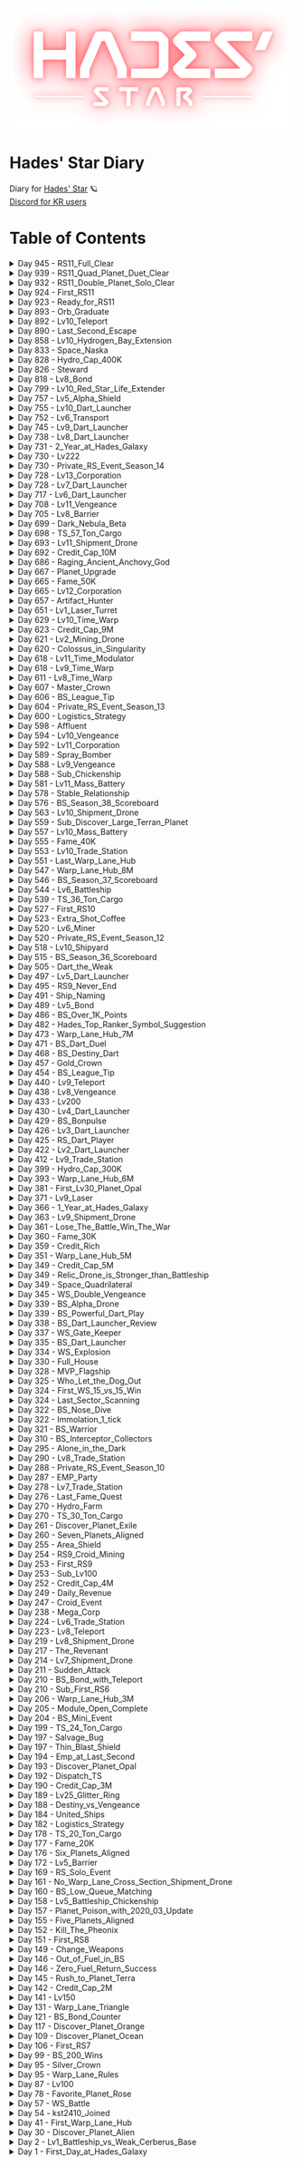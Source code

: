 <div align='center'>
  <img src='./assets/logo.png' alt='logo'>
</div>

# Hades' Star Diary
Diary for [Hades' Star](https://store.steampowered.com/app/755800) :ringed_planet:  
[Discord for KR users](http://discord.gg/TR5CJ2p)

# Table of Contents
  <details>
    <summary>Day 945 - RS11_Full_Clear</summary>
    <br/>첫 11적 풀클리어! 메가콥 The Collective 에서 4/4 진행 :muscle:  <br/>  <br/><img src="./assets/20230129_RS11_Full_Clear.png" align="center"><br/>
  </details>  <details>
    <summary>Day 939 - RS11_Quad_Planet_Duet_Clear</summary>
    <br/>아몰라님과 11적 2인 4행 완료...!  <br/>언젠가 풀행도 가능하겠지... :muscle:  <br/>  <br/><img src="./assets/20230123_RS11_Quad_Planet_Duet_Clear.png" align="center"><br/>
  </details>  <details>
    <summary>Day 932 - RS11_Double_Planet_Solo_Clear</summary>
    <br/>이제 제법 익숙해진 11적... 혼자 2행 가능 :muscle:  <br/>  <br/><img src="./assets/20230116_RS11_Double_Planet_Solo_Clear.png" align="center">      <br/>
  </details>  <details>
    <summary>Day 924 - First_RS11</summary>
    <br/><img src="./assets/20230108_First_RS11_01.png" align="center">  <br/><img src="./assets/20230108_First_RS11_02.png" align="center">  <br/><br/>플레이 924일만에 최종장에 다다랐다.  <br/>악명 높은 전함 히드라를 상대로 안식처 모듈 없이 플레이하므로 300만+ 크레딧을 쟁여뒀고  <br/>중간에 연료부족사태를 막기 위해 20만+ 수소 & 민폐 방지를 위한 솔로 플레이로 시작...    <br/><br/>다행히도 1행만 따로 떨어진 섹터가 있었고 (초심자의 행운?) 심지어 달달한 테트라 유물~! :heart_eyes:    <br/><br/><img src="./assets/20230108_First_RS11_03.png" align="center">    <br/><br/>터진 함선 없이 무사히 1행 성공!  <br/><br/><img src="./assets/20230108_First_RS11_04.png" align="center">    <br/><br/>[youtube video](https://youtu.be/Dw7HvsXfxcU)    <br/>  <br/>
  </details>  <details>
    <summary>Day 923 - Ready_for_RS11</summary>
    <br/>11적 진입 전 준비 중...  <br/>안식처를 빼고 무한 전함 투입으로 스타일이 변경되므로  <br/>청색성단스캐너를 전함 제작 템플릿으로 삼았다.  <br/>  <br/>왜 때문에 함선제작소에서 이런 템플릿 기능을 제공하지 않는건가 싶지만...  <br/>뭐 그런게 한두개여야지 원 :joy:  <br/>  <br/><img src="./assets/20230107_Ready_for_RS11.png" align="center">   <br/>
  </details>  <details>
    <summary>Day 893 - Orb_Graduate</summary>
    <br/>무기, 실드 졸업! <br/>이제 모든 구체는 갈갈행... <br/><br/><img src="./assets/20221208_Orb_Graduate.png" align="center">   <br/>
  </details>  <details>
    <summary>Day 892 - Lv10_Teleport</summary>
    <br/>텔레포트 10레벨!! 다른 우주도 갈 기세...   <br/><br/><img src="./assets/20221207_Lv10_Teleport.png" align="center">   <br/>
  </details>  <details>
    <summary>Day 890 - Last_Second_Escape</summary>
    <br/>1초 차이로 전부 생존... 이 무슨 타이밍 ㅋㅋㅋ  <br/><br/><img src="./assets/20221205_Last_Second_Escape.png" align="center">   <br/>
  </details>  <details>
    <summary>Day 858 - Lv10_Hydrogen_Bay_Extension</summary>
    <br/>채굴함 수소창고 만렙!  <br/><br/><img src="./assets/20221103_Lv10_Hydrogen_Bay_Extension.png" align="center">   <br/>
  </details>  <details>
    <summary>Day 833 - Space_Naska</summary>
    <br/>완성된 수소 아트 :six_pointed_star:  <br/><br/><img src="./assets/20221009_Space_Naska.png" align="center">   <br/>
  </details>  <details>
    <summary>Day 828 - Hydro_Cap_400K</summary>
    <br/>수소 캡 400K 돌파! :chart_with_upwards_trend:  <br/><br/><img src="./assets/20221004_Hydro_Cap_400K.png" align="center">   <br/>
  </details>  <details>
    <summary>Day 826 - Steward</summary>
    <br/>사무장 업적 완료! :moneybag: :gem:  <br/>백색성단 유물 셔틀 업적 완수... :sunglasses:    <br/><br/><img src="./assets/20221002_Steward.png" align="center">  <br/> <br/>
  </details>  <details>
    <summary>Day 818 - Lv8_Bond</summary>
    <br/>끈 8렙!  <br/>도대체 어디까지 길어지는 것인가... :hand_over_mouth:  <br/>  <br/><img src="./assets/20220924_Lv8_Bond.png" align="center"><br/>
  </details>  <details>
    <summary>Day 799 - Lv10_Red_Star_Life_Extender</summary>
    <br/>적성생명연장의 꿈... 드디어 만렙!<br/>  <br/><img src="./assets/20220905_Lv10_Red_Star_Life_Extender.png" align="center">  <br/>
  </details>  <details>
    <summary>Day 757 - Lv5_Alpha_Shield</summary>
    <br/>알실 만렙... :rofl:  <br/>  <br/><img src="./assets/20220725_Lv5_Alpha_Shield.png" align="center">  <br/>
  </details>  <details>
    <summary>Day 755 - Lv10_Dart_Launcher</summary>
    <br/>다트 10렙... 외톨이전함의 한계를 돌파하다 :sunglasses:  <br/>  <br/><img src="./assets/20220723_Lv10_Dart_Launcher.png" align="center">  <br/>
  </details>  <details>
    <summary>Day 752 - Lv6_Transport</summary>
    <br/>수송선 6렙 만렙!  <br/>이제 모든 함선이 최종 진화버전에 도달...  <br/>60톤이니 이제 15톤 짜리 9적을 4개씩 싣고 갈 수 있다  <br/>... 9적 많이 돌아야하나... :rofl:  <br/>  <br/><img src="./assets/20220720_Lv6_Transport.png" align="center"><br/>
  </details>  <details>
    <summary>Day 745 - Lv9_Dart_Launcher</summary>
    <br/>다트런처 9레벨 :sunglasses:  <br/>드디어 가장 강력한 휴먼- 인텔리전스 외톨이전함으로 거듭났다...  <br/>  <br/><img src="./assets/20220713_Lv9_Dart_Launcher.png" align="center"><br/>
  </details>  <details>
    <summary>Day 738 - Lv8_Dart_Launcher</summary>
    <br/>다트런처 8렙...  <br/>이제 참치초밥이든 갑오징어든 살살 녹는게 눈에 보인다 :muscle:  <br/>  <br/><img src="./assets/20220706_Lv8_Dart_Launcher.png" align="center"><br/>
  </details>  <details>
    <summary>Day 731 - 2_Year_at_Hades_Galaxy</summary>
    <br/>하데스 은하계 진입 2주년 :kissing_heart:  <br/>
  </details>  <details>
    <summary>Day 730 - Lv222</summary>
    <br/>레벨 222... 딱 좋은 콩 레벨!  <br/>레벨 222... 딱 좋은 콩 레벨!  <br/>  <br/><img src="./assets/20220628_Lv222.png" align="center"><br/>
  </details>  <details>
    <summary>Day 730 - Private_RS_Event_Season_14</summary>
    <br/>비공개 적색성단 이벤트 시즌 14  <br/>혁명군 코퍼레이션 37위!  <br/><br/>이번 시즌에는 종료 2시간 전에 이미 30위 초반대에 안착해서 버티는 느낌이었음 :thinking:  <br/>콥이 승급하는만큼 콥원분들도 고여서 :oil_drum:  <br/>  <br/><img src="./assets/20220628_Private_RS_Event_Season_14.png" align="center"><br/>
  </details>  <details>
    <summary>Day 728 - Lv13_Corporation</summary>
    <br/>이제 콥 유물 20% 보너스!!!  <br/>다... 이루었다... :heart_eyes:   <br/>  <br/><img src="./assets/20220626_Lv13_Corporation.png" align="center"><br/>
  </details>  <details>
    <summary>Day 728 - Lv7_Dart_Launcher</summary>
    <br/>다트런처 7렙 :sunglasses:  <br/>만렙 전함도 이젠 한방에 :wave:     <br/>  <br/><img src="./assets/20220626_Lv7_Dart_Launcher.png" align="center"><br/>
  </details>  <details>
    <summary>Day 717 - Lv6_Dart_Launcher</summary>
    <br/>다트런처 6렙!  <br/>이제 9,000 뎀으로 치킨함도 한방 :chicken:   <br/>  <br/><img src="./assets/20220615_Lv6_Dart_Launcher.png" align="center"><br/>
  </details>  <details>
    <summary>Day 708 - Lv11_Vengeance</summary>
    <br/>복수 11렙!  <br/>275AU에 뿌리는 22K의 광역데미지 :heart_eyes:  <br/>취한다... :beers:  <br/>  <br/><img src="./assets/20220606_Lv11_Vengeance.png" align="center"><br/>
  </details>  <details>
    <summary>Day 705 - Lv8_Barrier</summary>
    <br/>장벽 8레벨 업!  <br/>광활해진 건 좋은데... 복수랑 크기가 똑같아서 고민 :innocent:  <br/>일단 복수 11렙 연구 시작...  <br/>조금만 참자...  <br/>  <br/><img src="./assets/20220603_Lv8_Barrier.png" align="center"><br/>
  </details>  <details>
    <summary>Day 699 - Dark_Nebula_Beta</summary>
    <br/>Dark Nebula Beta  <br/>Steam으로 시작...!   <br/><br/>설정(톱니바퀴) > 속성 > 베타 > 코드입력  <br/>  <br/><img src="./assets/20220528_Dark_Nebula_Beta_01.png" align="center"><br/><br/>약간의 다운로드 후... 뙇하고 다크네뷸라 오픈!  <br/>  <br/><img src="./assets/20220528_Dark_Nebula_Beta_02.png" align="center"><br/><br/>함선... 들이 좀 맘에 안들게 변하고 구멍이(...) 나있고  <br/>일단 비쥬얼적으로는 매우 별로지만 =_=a... 해봅시다 한번...  <br/>  <br/><img src="./assets/20220528_Dark_Nebula_Beta_03.png" align="center">  <br/>
  </details>  <details>
    <summary>Day 698 - TS_57_Ton_Cargo</summary>
    <br/>와! 화물칸 만렙! 10적 3개! :muscle:  <br/><br/><img src="./assets/20220527_TS_57_Ton_Cargo.png" align="center">  <br/>
  </details>  <details>
    <summary>Day 693 - Lv11_Shipment_Drone</summary>
    <br/>수송품드론 11렙! :moneybag:  <br/>... 근데 만렙 업글은 자그마치 1,200만 클딧???  <br/>11적 가능한 클캡인데... 11적 가고나면 클딧 딱히 필요한가... :thinking:  <br/><br/><img src="./assets/20220522_Lv11_Shipment_Drone.png" align="center">  <br/>
  </details>  <details>
    <summary>Day 692 - Credit_Cap_10M</summary>
    <br/>클캡 천만 달성!  <br/>드디어 기다리고 기다리던 수송드론 업글, 화물칸확장 만렙 등이 가능해졌다 :star_struck:  <br/><br/><img src="./assets/20220521_Credit_Cap_10M.png" align="center">  <br/>
  </details>  <details>
    <summary>Day 686 - Raging_Ancient_Anchovy_God</summary>
    <br/>흔한 10적 금광 풍경 :  <br/>분노한 고대 멸치 신들의 습격 :rage:  <br/><br/><img src="./assets/20220515_Raging_Ancient_Anchovy_God.png" align="center">  <br/>
  </details>  <details>
    <summary>Day 667 - Planet_Upgrade</summary>
    <br/>첫 40렙 행성업 완료! :ringed_planet:   <br/><br/><img src="./assets/20220426_Planet_Upgrade.png" align="center">  <br/>
  </details>  <details>
    <summary>Day 665 - Fame_50K</summary>
    <br/>명성 5만 달성! :medal_military:     <br/><br/><img src="./assets/20220424_Fame_50K.png" align="center">  <br/>
  </details>  <details>
    <summary>Day 665 - Lv12_Corporation</summary>
    <br/>유물 18% 콥으로 진화 :triumph:  <br/><br/><img src="./assets/20220424_Lv12_Corporation.png" align="center">  <br/> <br/>
  </details>  <details>
    <summary>Day 657 - Artifact_Hunter</summary>
    <br/>유물사냥꾼 업적 달성! :gem:  <br/><br/><img src="./assets/20220416_Artifact_Hunter.png" align="center">  <br/>
  </details>  <details>
    <summary>Day 651 - Lv1_Laser_Turret</summary>
    <br/>열어버린 판도라의 상자... 금단의 문...  <br/><br/><img src="./assets/20220410_Lv1_Laser_Turret.png" align="center">  <br/>
  </details>  <details>
    <summary>Day 629 - Lv10_Time_Warp</summary>
    <br/>타임워프 드디어 10레벨!<br/>이제야 10적 돌 때 사람다운(?) 타임워프 속도가 나온다 :joy:  <br/>문제는... 수소소비량 1,000 :sob: 실화냐...  <br/><br/><img src="./assets/20220319_Lv10_Time_Warp.png" align="center">  <br/>
  </details>  <details>
    <summary>Day 623 - Credit_Cap_9M</summary>
    <br/>9백만 클캡 달성! <br/>하지만 쓸모있는 클캡은 1천만 클캡부터임... :roll_eyes:      <br/>언제 올리냐... 크흑... :expressionless:  <br/><br/><img src="./assets/20220313_Credit_Cap_9M.png" align="center">   <br/>
  </details>  <details>
    <summary>Day 621 - Lv2_Mining_Drone</summary>
    <br/>수소드론 2렙!  <br/>좀 더 듬직한 ㄷ으로 진화...!!  <br/>이젠 4,000 뎀 폭격기 미사일 두방 컷 맷집을 갖췄다 :joy:  <br/><br/><img src="./assets/20220311_Lv2_Mining_Drone.png" align="center">  <br/>
  </details>  <details>
    <summary>Day 620 - Colossus_in_Singularity</summary>
    <br/>Interstellar in Hades' star :star2:  <br/><br/><img src="./assets/20220310_Colossus_in_Singularity.png" align="center">  <br/>
  </details>  <details>
    <summary>Day 618 - Lv11_Time_Modulator</summary>
    <br/>타임모듈레이터 11렙 달성!  <br/>고향 항성계 전체 4배속! :zany_face:  <br/><br/><img src="./assets/20220308_Lv11_Time_Modulator.png" align="center">  <br/>
  </details>  <details>
    <summary>Day 618 - Lv9_Time_Warp</summary>
    <br/>타임워프 9렙 달성!  <br/>이제 2배속...!  <br/><br/><img src="./assets/20220308_Lv9_Time_Warp.png" align="center">  <br/>
  </details>  <details>
    <summary>Day 611 - Lv8_Time_Warp</summary>
    <br/>타임워프 8렙 달성!  <br/>이제야 좀 타임워프의 시계모양이 멋지구리하게 나온다 ㅋㅋㅋ :blush:    <br/>그동안 너무 없어 보였음 ㅋㅋㅋ :joy:    <br/><br/><img src="./assets/20220301_Lv8_Time_Warp.png" align="center">  <br/>
  </details>  <details>
    <summary>Day 607 - Master_Crown</summary>
    <br/><img src="./assets/20220225_Master_Crown_01.png" align="center"> <br/><br/>자그마치 청성 6개 시즌만에 마스터 왕관 획득 :sob: :crown:  <br/>1,021점으로 마무리했고 내가 알기론 역대 청성 최대 점수다... 감동...  <br/><br/><img src="./assets/20220225_Master_Crown_02.png" align="center"> <br/><br/>시즌 38 ~ 39 에서 청성 매칭점수는 4,450점 이었고 시즌 36 ~ 37 때 셋팅보다 좀 더 방어에 신경 썼더니 결과가 훨씬 좋았다  <br/>오메가로켓이 시원시원한 맛은 있는데 상대 끈텔 대응을 고려해보면 아무래도 운명이 훨 낫고,  <br/> <br/>무엇보다 마지막 중앙셀에서 전함들 내쪽으로 동시에 몰려와서 샌드위치될 때에 스텔스로 타겟팅 피한 뒤 한놈씩 조지는게(?) 탁월했다..  <br/>그리고 다트들면 피할 수 없는 인셉 대응도 스텔스가 매우매우 유용해서 한 5 ~ 6판 정도는 이놈 덕에 망할 판 1등한듯..  <br/><br/>시즌 34 ~ 35 때는... 매칭점수 3,650점으로 준수한 편이었는데,   <br/>아무래도 탈출기가 없고 끈이 2레벨이다 보니 5렙 끈에 너무 무력했다는 점이 아쉬운 셋팅으로 기억이 남는다  <br/>하지만 손맛은 끈펄스를 따라올 콤보가 과연 있을까...? :star_struck:   <br/><br/><img src="./assets/20220225_Master_Crown_03.png" align="center">  <br/>
  </details>  <details>
    <summary>Day 606 - BS_League_Tip</summary>
    <br/>청색성단 리그 팁  <br/>  <br/>---<br/>  <br/>목표는 생존!  <br/>  - 보통 나대면 가장 먼저 죽는다  <br/><br/>1. 최대한 피해 안 입고 마지막까지 체력을 아끼기  <br/><br/>  ㄱ. 상대 플레이어들이 가까이 다가가고 싶지 않게끔 위협 or 짜증나는 모듈로 구성  <br/>    a. 무기 모듈 : 매칭구간(보통 함선 청성점수 -1,000 ~ 1,000 정도로 매칭) 내에서 무기 데미지가 따갑긴 할 정도로 구성 (= 동네북 방지)      <br/>    b. 타임워프+실드 : 타임워프 5레벨부터는 실드 2회 사용가능, 11레벨부터는 실드 3회 사용가능  <br/>    c. 운명 : 어차피 좀 맞으면 운명튀할게 뻔해서 굳이 먼저 때리러 오지 않는다  <br/>    d. 오메가로켓 : 1렙에도 9,000 데미지라는 미친 딜량으로 인해 되도록 가까이 가고싶어하지 않는다  <br/>    e. !복수 : 이건 역효과... 마지막 셀까지 남아있으면 위험하기에 되도록 먼저 제거하러 온다  <br/><br/>ㄴ. 중앙셀 가까운 소행성 미리 안전하게 확보 (청성 빔 안 맞으면서 최대한 오래버틸 수 있는 자리)<br/>  a. 경계 축소에 쫓겨서 급하게 위치선정하려면 꼭 실수가 나옴<br/>    - 중앙셀로 먼저가서 맞고 있거나.. <br/>    - 인터셉터 몰려있는 곳으로 가야하거나.. <br/>    - 딜량 미친 혹은 이엠피 벽치기 대기 중인 상대 함선 자리에 가야하거나..  <br/>    - 외톨이 함선이랑 일기토해야하거나..<br/>  b. 무기, 실드 스펙이 상대적으로 좋으면 상대 플레이어를 위협해서 좋은 자리를 뺏거나 켈베 몰린 섹터로 쫓아내서 좋은 자리를 만들게(?) 하는 것도 가능  <br/>    - 이래저래 매칭구간에서 무기 스펙은 좋고 볼 일  <br/><br/>ㄷ. 켈베, 외톨이 포함 적 함선들끼리 먼저 싸우게하기 (텔레포트, 알파드론, 스텔스)  <br/>  a. 텔레포트, 알파드론: 속칭 인셉날리기 가능  <br/>  b. 텔레포트, 스텔스 : 난전 상황에서 타겟에서 벗어난 뒤 안 맞으면서 때리기(!) 가능     <br/>  c. 마지막 셀에서는 켈베 및 외톨이 모두 Fake 이동 (실제 이동하기 전 이동 준비동작) 만으로 조종하는 것이 가능  <br/>    - 예를 들어 운이 없어 콜로서스랑 같은 소행성에 정박하게 되는 경우.. 콜로서스를 상대쪽으로 먼저 보내고 상대가 내쪽으로 온다면 상대는 콜로서스를 때려서 나를 못때리고 나는 콜로서스와 함께 적을 협공(!)하게 된다  <br/><br/>2. 즉사, 혹은 즉사급 스킬 (끈, 복수, 로켓류 등) 보유 적 함선 대응하기  <br/><br/>  a. 끈 : 텔레포트, 끈, 운명 등으로 대응  <br/>  b. 복수 : 다트런처, 운명, 텔레포트, 블라스터실드 등으로 대응    <br/>  c. 로켓류 : 듀얼레이저, 대형화포, 운명, 블라스터실드 등으로 대응   <br/>  d. 이엠피 : 고레벨 타임워프 혹은 상대 함선보다 한발 빠르게 움직여서 장외패 대응  <br/><br/>3. 즉사, 혹은 즉사급 스킬 & 콤보 보유하기  <br/><br/>상대를 단번에 주님 곁으로 보낼 수 있는 한방은 언제나 소중하다..   <br/>  a. 끈텔 (텔레포트+끈)  <br/>  b. 끈펄스 (임펄스+끈)     <br/>  c. 복수  <br/>  d. 오메가로켓  <br/>  e. 이엠피 (장외패 시키기)  <br/>  <br/>---  <br/>   <br/>청성 매칭 클래스?<br/>    <br/>  청성 매칭점수(HS Compendium App에서 확인가능) 구간에 따라 등장하는 켈베 구성이 달라진다  <br/>  <br/>  인터셉터 1 클래스  <br/>  - 매칭점수 : 대략 -Inf ~ 2,800  <br/>  - 센티넬+가디언+인터셉터 : 섹터에 인터셉터가 최대 2기 존재    <br/>  <br/>  인터셉터 2 클래스  <br/>  - 매칭점수 : 대략 2,800 ~ 3,500    <br/>  - 센티넬+가디언+인터셉터+콜로서스  <br/>  - 섹터에 인터셉터가 최대 3기 존재  <br/>  - 중앙셀 인터셉터 출현  <br/>  <br/>  인터셉터 3 클래스  <br/>  - 매칭점수 : 대략 3,500 ~ 4,500   <br/>  - 센티넬+가디언+인터셉터+콜로서스  <br/>  - 섹터에 인터셉터가 최대 3기 존재  <br/>  - 중앙셀 콜로서스 출현  <br/>  <br/>  폭격기 & 피닉스 클래스  <br/>  - 매칭점수 : 대략 4,500 ~ 6,000   <br/>  - 가디언+인터셉터+콜로서스+폭격기(가끔 없음)  <br/>  - 중앙셀 폭격기 혹은 피닉스 출현  <br/>  - 폭격기 미사일 폭발뎀이 생겨 블실을 기용하는 등 운용에 큰 변화 생김             <br/>  <br/>  스톰 클래스 <br/>  - 대략 6,000 ~ Inf<br/>  - 가디언+인터셉터+콜로서스+폭격기  <br/>  - 중앙셀 스톰 출현    <br/>  <br/>중요한 점은 각 클래스에서 최강의 모듈 스펙을 구성하는 것이다.  <br/>물론 청성 매칭은 -1,000 ~ 1,000 점 가량 넘나들며 매칭을 시키버리기에, <br/>언제나 최강 스펙이 되려면 모든 모듈을 12렙 만렙으로 구성하는 수 밖에는 없다 ㅎㅎ  <br/>  <br/>확실히 말할 수 있는 건..  <br/>각 클래스에서 무기, 실드 등의 모듈이 많이 밀리면 1순위 타겟으로 전락한다는 점이다 (= 동네북)    <br/>
  </details>  <details>
    <summary>Day 604 - Private_RS_Event_Season_13</summary>
    <br/>비공개 적색성단 이벤트 시즌 13  <br/>혁명군 코퍼레이션 24위...!  <br/>  <br/>수소 100만 넘게 쓰고 부계 포도밭도 몇 마지기 갈아엎고... 하지만 보람찬 성과!  <br/>41등으로 전원 야외취침 위기에서 24등으로 대대장 포상으로 변경!!!  <br/>  <br/>마지막 1시간 남았을 때 위기감 느낀 콥원 분들이 모두 달려들어서  <br/>유물도 버리고 뚠뚠이만 잡는 극약처방을하니 한번에 41등 -> 30등 으로 뛰는 쾌거 ㅋㅋㅋㅋㅋ  <br/>  <br/><img src="./assets/20220222_Private_RS_Event_Season_13.png" align="center">  <br/>
  </details>  <details>
    <summary>Day 600 - Logistics_Strategy</summary>
    <br/># 수송품 드론 이용한 수송 요약  <br/><br/>1. 수송품 목적지는 각 행성 & 위성 & 교역정거장 1/N 확률인듯 (체감)  <br/>- 그렇다면 15렙 사막행성 (위성 2개) > 15렙 불행성 (위성 1개) = 15렙 바다행성 (위성 1개) > 나머지 행성 순으로 수송품 목적지가 많다  <br/>- 수송품 목적지가 많을수록 워프레인 연결 우선순위가 높다  <br/>  <br/>2. 수송품 드론 보너스 %를 늘리려면 같은 목적지 수송품을 한 곳에 모아두는 것이 좋다  <br/>- 50렙 행성들은 저장용량이 큰 편이라 수송품을 모아두는 역할에 딱이다  <br/>- 50렙 행성들에 워프레인허브 연결된 목적지들을 분배한다  <br/>- 참고로 행성의 수송품 최대 저장량은 수송품이 생산되는 최대량의 2배다 (50렙 가스행성은 40개 생산되므로 80개 저장가능)  <br/>  <br/>3. 워프레인허브 연결된 섹터가 아닌 곳으로 가는 수송품들은 몰아놓고 릴레이 혹은 직접 배달로 처리  <br/>  <br/>4. 교역정거장들은 행성에 최대한 가까이 붙여 수소를 절약할 것...!  <br/>- 안타깝게도 행성 있는 섹터 안쪽에는 들어갈 수 없어 섹터 끝에 최대한 붙여놓는 게 한계다  <br/>  <br/>5. 주황색 : 목적지 ID, 노란색 : 모아놓는 장소  <br/>  <br/><img src="./assets/20220218_Logistics_Strategy.png" align="center">  <br/> <br/>
  </details>  <details>
    <summary>Day 598 - Affluent</summary>
    <br/>자산가 업적 완료! :moneybag: :gem:  <br/>이렇게보니 백색성단 참여가 돈이 꽤 된다...  <br/><br/><img src="./assets/20220216_Affluent.png" align="center">  <br/> <br/>
  </details>  <details>
    <summary>Day 594 - Lv10_Vengeance</summary>
    <br/>복수 10렙...!  <br/>250AU 광역에 20K 데미지 :star_struck:  <br/><br/><img src="./assets/20220212_Lv10_Vengeance.png" align="center">  <br/> <br/>
  </details>  <details>
    <summary>Day 592 - Lv11_Corporation</summary>
    <br/>코퍼레이션 레벨 11 :laughing:  <br/>이제 유물 보너스 16%.. 매우 훌륭  <br/><br/><img src="./assets/20220210_Lv11_Corporation.png" align="center">  <br/> <br/>
  </details>  <details>
    <summary>Day 589 - Spray_Bomber</summary>
    <br/>작품명 : 융단폭격기  <br/><br/>백색성단 폭격기 펫의 위엄... :vomiting_face:  <br/><br/><img src="./assets/20220207_Spray_Bomber.png" align="center">  <br/> <br/>
  </details>  <details>
    <summary>Day 588 - Lv9_Vengeance</summary>
    <br/>복수 9렙 완성 이제 7장벽보다 긴 범위...! :laughing:  <br/>연이어 복수 10렙 연구 ㄱㄱ  <br/><br/><img src="./assets/20220206_Lv9_Vengeance.png" align="center">  <br/> <br/>
  </details>  <details>
    <summary>Day 588 - Sub_Chickenship</summary>
    <br/>부계 치킨함으로 진화! :poultry_leg:     <br/><br/><img src="./assets/20220206_Sub_Chickenship.png" align="center">  <br/> <br/>
  </details>  <details>
    <summary>Day 581 - Lv11_Mass_Battery</summary>
    <br/>대형화포 11렙!!!  <br/>이제 스톰은 면역이다 :zany_face:  <br/><br/><img src="./assets/20220130_Lv11_Mass_Battery.png" align="center">  <br/> <br/>
  </details>  <details>
    <summary>Day 578 - Stable_Relationship</summary>
    <br/>365일을 존버한 끝에 얻어낸 성과... :innocent:  <br/><br/><img src="./assets/20220127_Stable_Relationship.png" align="center">  <br/> <br/>
  </details>  <details>
    <summary>Day 576 - BS_Season_38_Scoreboard</summary>
    <br/>청성 시즌 38 성과표 :smirk:  <br/>952점으로 3등 :triumph:  <br/>3판이 남아있어 +0~36점이 가능하지만 어차피 1등은 불가능하므로 패스<br/>졌지만... 잘 싸웠다... 흑흑...  <br/><br/>그나저나 청성 지박령 맵핵키드가 1,010점으로 드디어 졸업... <br/>나도 졸업 좀...  <br/><br/><img src="./assets/20220125_BS_Season_38_Scoreboard.png" align="center">  <br/>
  </details>  <details>
    <summary>Day 563 - Lv10_Shipment_Drone</summary>
    <br/>수송품드론 10레벨 달성!!! :moneybag:  <br/><br/>수소소비량 10,000 -> 12,500 으로 증가  <br/><br/><img src="./assets/20220112_Lv10_Shipment_Drone.png" align="center">  <br/> <br/>
  </details>  <details>
    <summary>Day 559 - Sub_Discover_Large_Terran_Planet</summary>
    <br/>거대 육지행성까지 찾아버린 부계...  <br/>대충 7적 정도 찍고말줄 알았는데 어느새 8적도 넘어버륌...  <br/>귀찮아서 요즘 거의 안해주는데도 시간 누적이란 역시 무섭... :alarm_clock:  <br/><br/><img src="./assets/20220108_Sub_Discover_Large_Terran_Planet.png" align="center">  <br/>
  </details>  <details>
    <summary>Day 557 - Lv10_Mass_Battery</summary>
    <br/>대형화포 10렙 달성!  <br/><br/><img src="./assets/20220106_Lv10_Mass_Battery.png" align="center">  <br/> <br/>
  </details>  <details>
    <summary>Day 555 - Fame_40K</summary>
    <br/>명성 40K 달성!  <br/><br/><img src="./assets/20220104_Fame_40K.png" align="center">  <br/>
  </details>  <details>
    <summary>Day 553 - Lv10_Trade_Station</summary>
    <br/>교역정거장 만렙 달성!!! :moneybag:  <br/><br/><img src="./assets/20220102_Lv10_Trade_Station.png" align="center">  <br/>
  </details>  <details>
    <summary>Day 551 - Last_Warp_Lane_Hub</summary>
    <br/>2021년의 마지막 날 모든 워프레인허브 건설 완료   <br/><br/><img src="./assets/20211231_Last_Warp_Lane_Hub.png" align="center">  <br/>
  </details>  <details>
    <summary>Day 547 - Warp_Lane_Hub_8M</summary>
    <br/>8M 워프레인허브 완공!   <br/><br/><img src="./assets/20211227_Warp_Lane_Hub_8M.png" align="center">  <br/>
  </details>  <details>
    <summary>Day 546 - BS_Season_37_Scoreboard</summary>
    <br/>2021년 마무리인 청성 시즌 37 성과표  <br/>말아먹은 판도 말아먹은 판이고... 연말 긴급업무가 쏟아진 덕분에 아예 빼먹고 못한 판들이 많이 보임  <br/>... 살려... 줘... :innocent:  <br/><br/><img src="./assets/20211226_BS_Season_37_Scoreboard.png" align="center">  <br/>
  </details>  <details>
    <summary>Day 544 - Lv6_Battleship</summary>
    <br/>Goodbye Chicken,  <br/>Welcome Lamborghini.  <br/><br/><img src="./assets/20211224_Lv6_Battleship.png" align="center">  <br/>
  </details>  <details>
    <summary>Day 539 - TS_36_Ton_Cargo</summary>
    <br/>36톤 완성...!  <br/>이제 10적 2개씩 수송!  <br/><br/><img src="./assets/20211219_TS_36_Ton_Cargo.png" align="center">  <br/>
  </details>  <details>
    <summary>Day 527 - First_RS10</summary>
    <br/>10적 첫 진입!!!  <br/><br/>1트엔 폭망했고 2트째엔 게이트 옆에 10행이 있어서 1행하는 데에 성공! :smiling_face_with_three_hearts:   <br/>내가... 직접 캔 10적 유물 4개 넘나 소듕... :heart_eyes:  <br/><br/><img src="./assets/20211207_First_RS10.png" align="center">  <br/>
  </details>  <details>
    <summary>Day 523 - Extra_Shot_Coffee</summary>
    <br/>Ristretto, Espresso, Cold Brew  <br/><br/>(수소로켓) 샷 추가한 (적색성단연장) 찐한 각성 커피 3대장 완성...! :coffee:  <br/><br/><img src="./assets/20211203_Extra_Shot_Coffee.png" align="center">  <br/>
  </details>  <details>
    <summary>Day 520 - Lv6_Miner</summary>
    <br/>나도 드디어 6레벨 채굴이...!  <br/>동시에 수소로켓 연구 시작 :laughing:  <br/>전투형 커세어의 활약을 기대하고 있음 :boom:  <br/><br/><img src="./assets/20211130_Lv6_Miner.png" align="center">  <br/>
  </details>  <details>
    <summary>Day 520 - Private_RS_Event_Season_12</summary>
    <br/>비공개 적색성단 이벤트 시즌 12  <br/>혁명군 코퍼레이션 33위...!  <br/><br/>정말 순간적으로 메가콥이 된 느낌을 받을 수 있었다 :laughing:  <br/>무슨 9적 큐가 풀팟으로 계속 돌아가는지 ㅋㅋㅋㅋ  <br/><br/><img src="./assets/20211130_Private_RS_Event_Season_12.png" align="center">  <br/>
  </details>  <details>
    <summary>Day 518 - Lv10_Shipyard</summary>
    <br/>함선제작소 10렙 달성...!  <br/>수송선 8대가 아주 뿌- 듯 :smile:    <br/><br/><img src="./assets/20211128_Lv10_Shipyard.png" align="center">  <br/>
  </details>  <details>
    <summary>Day 515 - BS_Season_36_Scoreboard</summary>
    <br/>청색성단 시즌 36 성과표  <br/>내일은 안하고 시즌 37로 넘길거니까... 이게 최종 점수!  <br/>아주 골고루 엉망진창이었음 =_=ㅋ  <br/><br/>다음 시즌엔 본 게임이라 잘해야할텐데...  <br/><br/><img src="./assets/20211125_BS_Season_36_Scoreboard.png" align="center">  <br/>
  </details>  <details>
    <summary>Day 505 - Dart_the_Weak</summary>
    <br/>다트 야캐욧!!!  <br/>:plate_with_cutlery: :deer:  <br/><br/><img src="./assets/20211115_Dart_the_Weak.png" align="center">  <br/>
  </details>  <details>
    <summary>Day 497 - Lv5_Dart_Launcher</summary>
    <br/>다트 런처 5렙... 이제 인셉도 한방 :innocent:  <br/>치킨함 한방까지는 앞으로 1렙... :coffin:  <br/>청성 다음 시즌을 위한 모든 준비가 끝났다 :smirk:  <br/><br/><img src="./assets/20211107_Lv5_Dart_Launcher.png" align="center">  <br/>
  </details>  <details>
    <summary>Day 495 - RS9_Never_End</summary>
    <br/>대충 9적 길다는 짤  <br/><br/><img src="./assets/20211105_RS9_Never_End.png" align="center">  <br/>
  </details>  <details>
    <summary>Day 491 - Ship_Naming</summary>
    <br/>함선들 이름으로 제법 마음에 드는 컨셉을 잡았다...  <br/><br/>백성은 성과에 따라 크레딧이 달라지니 스톡옵션  <br/>청성은 성과내면 크레딧이 들어오니 인센티브  <br/>수송이는 꾸준히 수입을 내니 샐러리  <br/>채굴이는 연료니까 커피 :coffee:  <br/><br/>적성 대포 & 복수는 덩어리만 남기고 싹 걸러주니까 필터  <br/>적성 다트 & 블실 & 장벽은 핵심이니까 코어  <br/>적성 다트 & 타임워프는 있으면 편리하니 포매터 :laughing:  <br/><br/><img src="./assets/20211101_Ship_Naming.png" align="center">  <br/>
  </details>  <details>
    <summary>Day 489 - Lv5_Bond</summary>
    <br/>끈 5렙 달성 :smirk:  <br/><br/>청성에서 받은 3,000 크리스탈 좀 써서 2 -> 5 로 한번에 쩜~프  <br/>사정거리 좀 길어지고 시간 좀 길어졌을 뿐인데  <br/>사용감각은 거의 다른 모듈을 쓰는 수준...  <br/><br/>그럼 끈 12렙은 대체 어떤 세상인 겁니까 선생님?! :monocle_face:  <br/><br/><img src="./assets/20211030_Lv5_Bond.png" align="center">  <br/>
  </details>  <details>
    <summary>Day 486 - BS_Over_1K_Points</summary>
    <br/>시즌 35 청성 마스터에 도전하였으나...  <br/>목표하였던 1,000점을 넘기고도 샤킬님에게 패배 :rofl:  <br/>뭐... 일단 목표치는 달성했으니... :smirk:  <br/><br/>다음 시즌을 쉬고 다다음 시즌에 도전할지 그냥 다음 시즌도 연습 + 크리스탈 벌이 겸 해볼지 고민되는 중 :thinking:  <br/><br/><img src="./assets/20211027_BS_Over_1K_Points.png" align="center">  <br/>
  </details>  <details>
    <summary>Day 482 - Hades_Top_Ranker_Symbol_Suggestion</summary>
    <br/>각 성단별 랭커 심볼에 대한 단상...  <br/>헤드기어보다는 후광같은 걸로 표현했으면 훨씬 더 좋았을것 같다  <br/>현재 심볼 그대로라면 백성 랭커는 영 되고싶지않다 :smirk:    <br/><br/><img src="./assets/20211023_Hades_Top_Ranker_Symbol_Suggestion.png" align="center">  <br/>
  </details>  <details>
    <summary>Day 473 - Warp_Lane_Hub_7M</summary>
    <br/>7백만 워프레인허브 완공! :yum:    <br/><br/><img src="./assets/20211014_Warp_Lane_Hub_7M.png" align="center">  <br/>
  </details>  <details>
    <summary>Day 471 - BS_Dart_Duel</summary>
    <br/>청성 다트 랭커 간의 막고라....  <br/>패자는 즉시 5등 :weary:   <br/><br/>상대가 10오실에 6다트라 무기 실드 모두 열세였는데...  <br/>다행히 상대가 다트 무빙샷 매커니즘에 익숙치 않아 다트 미사일 6대 중 1대만 맞고 승리 :laughing:  <br/>원래는 2대 맞을 건데 임펄스로 긴급탈출해서 생존! 2대 맞았으면 죽었을듯...  <br/><br/>그나저나... 4렙 다트 4대나 꽂아야 간신히 죽다니... 역시 10오실 미친 실드량 :confused:  <br/><br/>[youtube video](https://youtu.be/QV3F4djVQD0)    <br/><br/><img src="./assets/20211012_BS_Dart_Duel.png" align="center">    <br/>
  </details>  <details>
    <summary>Day 468 - BS_Destiny_Dart</summary>
    <br/>운명의 다트... :dart::star2:    <br/><br/>[youtube video](https://youtu.be/GkIXZApo_Xg)  <br/><br/><img src="./assets/20211009_BS_Destiny_Dart.png" align="center">  <br/>
  </details>  <details>
    <summary>Day 457 - Gold_Crown</summary>
    <br/>청성 금왕관으로 업그레이드! :crown:  <br/>다음 시즌엔 꼭 청성 마스터... :sob:  <br/><br/><img src="./assets/20210928_Gold_Crown.png" align="center">  <br/>
  </details>  <details>
    <summary>Day 454 - BS_League_Tip</summary>
    <br/>청색성단 리그 1일차에 청성 랭킹 6판 (all 1등 시 총 72점) 확보 방법  <br/><br/>---<br/><br/>문제 상황 :  <br/><br/>리그 시작 전에 청성을 안하고 쌓아두면 청성 보상이 2일치 쌓이듯 랭킹 6판 (하루에 랭킹 3판씩 생성) 이 쌓여있을거라고 생각하지만 실은 랭킹 3판 + 1판 = 4판 밖에 쌓이지 않는다. 청성 랭커를 노린다면 몇점 차이로 승부가 갈리는 경우도 있으므로, 이는 매우 크리티컬한 문제다.  <br/><br/>---<br/><br/>해결 방법 :  <br/><br/>청성 리그는 한국 시간으로 대략 새벽 2시 20분에 시작하고 끝난다. 이 점을 이용하여 다음과 같은 플레이가 가능하다.  <br/><br/>1. 리그 종료 시각 전으로 청성 재충전 시간을 맞춰 놓는다 (예시 : 1d 5h = 한국 시간 저녁 9시)  <br/>(개발자 발언 링크 : https://discordapp.com/channels/255083954036670464/255083954036670464/522124798323720194)  <br/><br/>2. 리그 종료 0d 5h 에는 청성을 하지 않는다 (랭킹 3판 생성)  <br/><br/>3. 리그 종료 후 새로운 리그에서 청성을 한다  <br/><br/>4. 이후 새로운 리그 29d 5h 에 랭킹 3판이 다시 생기면 청성을 한다 (이로서 청성 1일차에 랭킹 6판 완료)  <br/><br/>5. 새로운 리그가 종료되기 전에 3판 + (30일 * 3판) = 총 93판을 플레이  <br/><br/>리그 기간 내내 all 1등 시 93판 * 12점 = 1,116점으로 이론 상 최대점수 획득이 가능하다.  <br/><br/>참고로 역대 청성 1등은 940 ~ 1,000 점 수준에 형성되어 있으며 이는 1등/1등/2등 = 32점으로 하루 평균 4점 감점 당한 수준이다.  <br/>
  </details>  <details>
    <summary>Day 440 - Lv9_Teleport</summary>
    <br/>9텔의 위엄... 어마무시한 범위보소 :100:  <br/>근데 수소 소비량 800... :pensive:  <br/><br/><img src="./assets/20210911_Lv9_Teleport.png" align="center">  <br/> <br/>
  </details>  <details>
    <summary>Day 438 - Lv8_Vengeance</summary>
    <br/>복수 8렙 달성 :star2:  <br/><br/><img src="./assets/20210909_Lv8_Vengeance.png" align="center">  <br/> <br/>
  </details>  <details>
    <summary>Day 433 - Lv200</summary>
    <br/>200렙 달성!<br/>플레이 433일만에 튜토리얼 끝낸 늅 :hatching_chick:  <br/><br/><img src="./assets/20210904_Lv200.png" align="center">  <br/>
  </details>  <details>
    <summary>Day 430 - Lv4_Dart_Launcher</summary>
    <br/>다트 4렙 달성...!  <br/>이제 가디언 한방따리! 드루와 드루와 :boom:  <br/><br/><img src="./assets/20210901_Lv4_Dart_Launcher.png" align="center">  <br/>
  </details>  <details>
    <summary>Day 429 - BS_Bonpulse</summary>
    <br/>청성 업계인의 새로운 무기 : 끈펄스 :star2:    <br/><br/>[youtube video](https://youtu.be/lKttyMr1nCE)  <br/><img src="./assets/20210831_BS_Bonpulse.png" align="center">  <br/> <br/>
  </details>  <details>
    <summary>Day 426 - Lv3_Dart_Launcher</summary>
    <br/>다트 3렙 완료!  <br/>좀 더 강해진 기분이 든다 :muscle:    <br/><br/><img src="./assets/20210828_Lv3_Dart_Launcher.png" align="center">  <br/>
  </details>  <details>
    <summary>Day 425 - RS_Dart_Player</summary>
    <br/>9적 다다대 조합으로 성공적 변경 :kissing_heart:  <br/><br/>처음에는 적응안돼서 1행 실패 3~5회 연속으로하다가...  <br/>눈물을 흘리며 텔 모두 빼고 강화에 복수2개까지 껴서 1행 간신히 성공...  <br/><br/>이 렙 먹고 뚜벅이라니!!! :sob: <br/><br/>하지만 좀 더 돌다보니 손(?)이 업그레이드 되어서 다시 강화랑 복수 하나 빼고 텔포 재설치 후 솔로 1행 성공!  <br/>뚜벅이 탈출 성공 :innocent:  <br/><br/>현재 조합은  <br/><br/>8대형/4오실/8텔/7복수/3재활/1안식  <br/>2다트/5블실/8텔/7장벽/3재활/1안식  <br/>2다트/1광실/8텔/7장벽/3재활/1안식  <br/><br/><img src="./assets/20210827_RS_Dart_Player.png" align="center">  <br/>
  </details>  <details>
    <summary>Day 422 - Lv2_Dart_Launcher</summary>
    <br/>다트런쳐 2렙 :rocket:    <br/>인터셉터 한방 컷 나오는 5렙까지 쭉 달릴 예정 :wink:  <br/><br/><img src="./assets/20210824_Lv2_Dart_Launcher.png" align="center">  <br/>
  </details>  <details>
    <summary>Day 412 - Lv9_Trade_Station</summary>
    <br/>교역정거장 9렙 완공!  <br/><br/><img src="./assets/20210814_Lv9_Trade_Station.png" align="center">  <br/>
  </details>  <details>
    <summary>Day 399 - Hydro_Cap_300K</summary>
    <br/>수소캡 30만 달성!  <br/><br/><img src="./assets/20210801_Hydro_Cap_300K.png" align="center">   <br/>
  </details>  <details>
    <summary>Day 393 - Warp_Lane_Hub_6M</summary>
    <br/>6M 워프레인허브 완공!  <br/>스페이스 나스카 문양을 완성해가고 있다... :star_struck:  <br/><br/><img src="./assets/20210726_Warp_Lane_Hub_6M.png" align="center">   <br/>
  </details>  <details>
    <summary>Day 381 - First_Lv30_Planet_Opal</summary>
    <br/>첫 레벨 30 행성...!  <br/>우주엘레베이터가 인상적이다. 언제 설치됐지 :monocle_face:  <br/><br/><img src="./assets/20210714_First_Lv30_Planet_Opal.png" align="center">  <br/> <br/>
  </details>  <details>
    <summary>Day 371 - Lv9_Laser</summary>
    <br/>9레 완성!  <br/>6레부터 한번에 쭉달려서 9레가 되니 정말 체감 파워 뿜뿜 :star_struck:   <br/>이제 청성에서도 백성에서도 맞대결이 두렵지 않다 :muscle:  <br/><br/><img src="./assets/20210704_Lv9_Laser.png" align="center">  <br/> <br/>
  </details>  <details>
    <summary>Day 366 - 1_Year_at_Hades_Galaxy</summary>
    <br/>하데스 은하계 진입 1주년 :kissing_heart:  <br/>
  </details>  <details>
    <summary>Day 363 - Lv9_Shipment_Drone</summary>
    <br/>수송품드론 9레벨 달성!!! :moneybag:  <br/><br/>수소소비량 7,500 -> 10,000 으로 증가  <br/><br/><img src="./assets/20210626_Lv9_Shipment_Drone.png" align="center">  <br/> <br/>
  </details>  <details>
    <summary>Day 361 - Lose_The_Battle_Win_The_War</summary>
    <br/>백성 격언 중 "상대 콥에 12끈이 보이거든 1행이나 하라..." 는 말이 있다  <br/>질게 뻔한 한타 싸움... 하지만 백성에서는 기습적 동맥경화(?) 한 방이면 모든 게 끝!  <br/><br/>방심한 상대는 우리 전함들을 한번 전멸시키고 유물을 163개나 10행에 넣어두고도 딱 2개...  <br/>그것도 인트러스트로 간신히 가져갈 수 있었다 ㅋㅋㅋ  <br/><br/>최종 스코어는 자그마치 26 : 2 로 낙승!  <br/><br/>[youtube video](https://youtu.be/qNXM8x_8c8g)   <br/><br/><img src="./assets/20210624_Lose_The_Battle_Win_The_War.png" align="center">   <br/>
  </details>  <details>
    <summary>Day 360 - Fame_30K</summary>
    <br/>명성 30,000 달성!!  <br/><br/><img src="./assets/20210623_Fame_30K.png" align="center">   <br/>
  </details>  <details>
    <summary>Day 359 - Credit_Rich</summary>
    <br/>나도 이제 크레딧 부- 자 :moneybag:  <br/><br/><img src="./assets/20210622_Credit_Rich.png" align="center">   <br/>
  </details>  <details>
    <summary>Day 351 - Warp_Lane_Hub_5M</summary>
    <br/>5M 워프레인허브 완공 :star_struck:  <br/><br/><img src="./assets/20210614_Warp_Lane_Hub_5M.png" align="center">   <br/>
  </details>  <details>
    <summary>Day 349 - Credit_Cap_5M</summary>
    <br/>5백만 클캡 달성! <br/>드뎌 워프레인, 수송드론 5백만따리 업그레이드 하겠구먼!  <br/>  <br/>
  </details>  <details>
    <summary>Day 349 - Relic_Drone_is_Stronger_than_Battleship</summary>
    <br/>긴장이 흐르는 국경지대...  <br/><br/>초반 격전지 였던 10시 방향 10행에서 무력으로 밀린 후 :sob:  <br/>급하게 5시 방향 10행으로 변경.  <br/><br/>근데 웃긴 건 압도적 점수 차이로 이길 예정 :roll_eyes:  <br/>고렙 유물드론이 이렇게 중요합니다...  <br/><br/><img src="./assets/20210612_Relic_Drone_is_Stronger_than_Battleship.png" align="center">   <br/>
  </details>  <details>
    <summary>Day 349 - Space_Quadrilateral</summary>
    <br/>범- 우주적 도형 생성...    <br/><br/><img src="./assets/20210612_Space_Quadrilateral.png" align="center">   <br/>
  </details>  <details>
    <summary>Day 345 - WS_Double_Vengeance</summary>
    <br/>더블 복수 예열 중...  <br/><br/><img src="./assets/20210608_WS_Double_Vengeance.png" align="center">   <br/>
  </details>  <details>
    <summary>Day 339 - BS_Alpha_Drone</summary>
    <br/>청성 종이비행기 날리기의 핵심은 역시  <br/>종이비행기의 내구력!  <br/><br/>1렙 : 400, 2렙 1,200, 3렙 2,500 인데  <br/>인셉 DPS가 90이니 3렙이면 인셉 3마리 협공도 약 9초 정도 버틸 수 있는 수준!  <br/><br/>이정도면 인셉 날리기엔 이론상 충분하다  <br/>빨리 올려서 다음 시즌은 제발 성공적으로... :weary:  <br/><br/><img src="./assets/20210602_BS_Alpha_Drone.png" align="center">   <br/>
  </details>  <details>
    <summary>Day 339 - BS_Powerful_Dart_Play</summary>
    <br/>다트 1렙 + 광실 1렙으로 전함 2대 순삭하기...  <br/>진짜 맞기만하면 엄청 쎄긴하다 다트 :star_struck:  <br/><br/>[youtube video](https://youtu.be/yTFV_2I4Hbc)  <br/>
  </details>  <details>
    <summary>Day 338 - BS_Dart_Launcher_Review</summary>
    <br/>청성 다트 모듈로 도전 후기 <br/><br/>1. 인셉은 최악의 적 :  <br/>딱 달라붙은 상태 아니면 같은 위치에서 인셉 하나한테 영거리 다트 쏴도 못 맞춘다 (오메가 실드 사용 시)  <br/><br/>2. 다트의 긴 사정거리는 패널티 :  <br/>보통이면 안 닿고 스쳐지나갈 위치인데 어그로 끌려서 인셉들이 몰려듬 :weary:  <br/><br/>3. 종잇장도 맞들면 망 :  <br/>다트와 본체가 인셉에게 동시에 맞으니 안 그래도 종잇장인 광역실드가 살살 녹아버림 :sob: (광역 실드 사용 시)  <br/><br/>4. 너덜너덜 :  <br/>타임워프로 실드 2장 쓰는데도 켈베들 처리하고나면 너덜너덜...  <br/>광역 실드는 살살 녹아서, 오메가 실드는 딜 로스가 너무 많아서.. :vomiting_face:  <br/><br/>결론  <br/><br/>다트는 고급 사용자용 모듈 맞음 ㅇㅇ; 당할 땐 신박한데 쓰는 입장에선 좋지만은 않은 모듈    <br/>이번 시즌은 망... 알파드론 3렙으로 인셉들 싹 치우는 거 가능한지 시험해보고 <br/>안된다 싶으면 차라리 원래 하던대로 포격끼고 도는 게 나을 듯  <br/>랭크 매칭율로 보나 승률로 보나 이래저래...   <br/>
  </details>  <details>
    <summary>Day 337 - WS_Gate_Keeper</summary>
    <br/>다트 찍고 처음으로 해보는 백색성단 게이트키퍼  <br/><br/>주요 임무는 펫 삼을 켈베 하나를 끈텔로 납치 후 다트로 피해 없는 교전상태를 유지,  <br/>외근 나간 다른 전함들이 도약으로 빠른 귀환 & 모듈 교환이 가능하도록 하는 것  <br/><br/>이 직무는 간단해보이지만 사실 텔, 끈, 다트, 장벽 4개 모듈이 필요한 콤비네이션...!!  <br/><br/><img src="./assets/20210531_WS_Gate_Keeper.png" align="center">   <br/>
  </details>  <details>
    <summary>Day 335 - BS_Dart_Launcher</summary>
    <br/>청색성단 다음 시즌 도전 준비 (거의) 완료...  <br/>끈 2렙이랑 알파드론 3렙으로만 올리면 되는데,  <br/>뭐 크리티컬한 셋팅인 다트 1렙과 복수 7렙은 준비가 완료되었으니 문제 없음!  <br/> <br/><img src="./assets/20210529_BS_Dart_Launcher.png" align="center">   <br/>
  </details>  <details>
    <summary>Day 334 - WS_Explosion</summary>
    <br/>하데스 스타 최고의 장관은 역시 백색성단 폭파씬 :bomb:  <br/> <br/><img src="./assets/20210528_WS_Explosion.png" align="center">   <br/>
  </details>  <details>
    <summary>Day 330 - Full_House</summary>
    <br/>마지막 섹터 스캔을 끝으로 마지막 행성이자 두번째 얼음행성 발견 완료! :ice_cube:  <br/>두개의 강한켈베기지를 적성3+청성1+백성1 = 전함 5대 총동원해서 밀어버리고  <br/>노랑성단 탐험가 + 식민지 개척자 업적도 완료하니,  <br/>이제 후반부 컨텐츠에 들어섰구나... 하는 느낌이 확~ 온다 :sweat_smile:  <br/> <br/><img src="./assets/20210524_Full_House.png" align="center">   <br/>
  </details>  <details>
    <summary>Day 328 - MVP_Flagship</summary>
    <br/>이번 백색성단의 MVP : 기함  <br/>유물 22개 + 수송 2대 + 채굴 1대 잡아먹는 기염을 토해 승리 굳히기를 해냄...!  <br/>상대는 10행 점거하고 우리는 5행 점거했는데 ㅋㅋㅋㅋㅋ  <br/>게이트키퍼가 얼마나 중요한 포지션인지 확인할 수 있었던 판이었음 :laughing:  <br/> <br/><img src="./assets/20210522_MVP_Flagship.png" align="center">   <br/>
  </details>  <details>
    <summary>Day 325 - Who_Let_the_Dog_Out</summary>
    <br/>1다트 2광실 12탐웦의 무시무시함을 목격...  <br/>기동력 실화냐...  <br/>이기긴 했는데 리얼 운빨 :fearful:  <br/><br/>[youtube video](https://youtu.be/PIAtvsS8rHk)  <br/><br/><img src="./assets/20210519_Who_Let_the_Dog_Out.png" align="center">   <br/>
  </details>  <details>
    <summary>Day 324 - First_WS_15_vs_15_Win</summary>
    <br/>백색 첫 15 vs 15 승리...!  <br/>9적 오고 3티어 승리를 하니 120만 클딧에 8만 수소...! :moneybag:  <br/>달달하다 :honey_pot:  <br/><br/><img src="./assets/20210518_First_WS_15_vs_15_Win.png" align="center">   <br/>
  </details>  <details>
    <summary>Day 324 - Last_Sector_Scanning</summary>
    <br/>마지막 섹터까지 오픈 중...  <br/>결국 끝을 보게 만드는구나 더럽게 안나오는 얼행2... :sweat:    <br/><br/><img src="./assets/20210518_Last_Sector_Scanning.png" align="center">   <br/>
  </details>  <details>
    <summary>Day 322 - BS_Nose_Dive</summary>
    <br/>"난 죽음을 택하겠다!"  <br/><br/>[youtube video](https://youtu.be/GCREdQUiNvI)  <br/>
  </details>  <details>
    <summary>Day 322 - Immolation_1_tick</summary>
    <br/>기함 이몰레이션을 처음 직접 써봤다...  <br/>1틱 차이로는 피가 0이되어도 켈베 함선 이미지가 남아있다는 것을 확인 신기신기... :sweat_smile:  <br/><br/><img src="./assets/20210516_Immolation_1_tick.png" align="center">   <br/>
  </details>  <details>
    <summary>Day 321 - BS_Warrior</summary>
    <br/>청색성단 워리어 업적 완료!  <br/><br/><img src="./assets/20210515_BS_Warrior.png" align="center">   <br/>
  </details>  <details>
    <summary>Day 310 - BS_Interceptor_Collectors</summary>
    <br/>착한인셉 42친구 모으기 퀘스트...  <br/>게으름피우다 2시간 남짓 남았을 때 18친구밖에 못 모은 상태였는데  <br/>청성에서 수기+재활용+강화+안식끼고 인셉대환장파티를 열어 가볍게 해결!  <br/>참고로 돌다보니 안건데 내 전함 터진 이후에 인셉을 다른 전함이 잡더라도 카운트 올라감!  <br/><br/>[youtube video](https://www.youtube.com/watch?v=jO-uUAJO9wc)  <br/><br/><img src="./assets/20210504_BS_Interceptor_Collectors.png" align="center">   <br/>
  </details>  <details>
    <summary>Day 295 - Alone_in_the_Dark</summary>
    <br/>강력한 켈베기지와 켈베함선이 그득할게 뻔한 미확인섹터를 안전하게 건너가는 채굴이...  <br/><br/><img src="./assets/20210419_Alone_in_the_Dark.png" align="center">  <br/>
  </details>  <details>
    <summary>Day 290 - Lv8_Trade_Station</summary>
    <br/>교역정거장 8렙 완공!  <br/>교역정거장 6렙의 약 2배 효율... 믓찌다...  <br/>수송품 당 1,000 클딧 넘었다고 좋아했었는데 이젠 2,000 클딧! :heart_eyes:  <br/><br/><img src="./assets/20210414_Lv8_Trade_Station.png" align="center">  <br/>
  </details>  <details>
    <summary>Day 288 - Private_RS_Event_Season_10</summary>
    <br/>비공개 적색성단 이벤트 시즌 10 종료  <br/><br/>혁명군 코퍼레이션 136위 / 342,029점  <br/>NOVA 코퍼레이션 181위 / 302,197점  <br/><br/>NOVA 콥에선 기본급 100% 인상(?) 받고 용병으로 뛰었고 (8적 16개, 7적 142개, 6적 18개) * 2 매출을 내는데 성공 :laughing:  <br/>200위권 밖일때부터 달려서 결국 200위 순위권에 뙇 모습이 나올 때의 그 뿌듯함이란...  <br/> <br/>7적 비공으로 유물 2배로 받아가며 뛰니 수소가 흑자가 나는 것을 볼 수 있었다...! 넘나리 풍성한 이벤트!  <br/>I also credit joa :money_mouth_face:    <br/><br/><img src="./assets/20210412_Private_RS_Event_Season_10.png" align="center">  <br/>
  </details>  <details>
    <summary>Day 287 - EMP_Party</summary>
    <br/>신나게 터지는 EMP에 맞춰 인셉 댄스...  <br/><br/>[youtube video](https://youtu.be/SmfuUwMQXh0)<br/><br/><img src="./assets/20210411_EMP_Party.png" align="center">  <br/>
  </details>  <details>
    <summary>Day 278 - Lv7_Trade_Station</summary>
    <br/>교역정거장 7렙 완성!  <br/>시간 당 1,568 클딧 :kissing_closed_eyes:  <br/><br/><img src="./assets/20210402_Lv7_Trade_Station.png" align="center">  <br/>
  </details>  <details>
    <summary>Day 276 - Last_Fame_Quest</summary>
    <br/>마지막 명성퀘 완료...!  <br/>27,000 명성에 750,000 크레딧 112,500 수소 획득 :laughing:  <br/><br/><img src="./assets/20210331_Last_Fame_Quest.png" align="center">  <br/>
  </details>  <details>
    <summary>Day 270 - Hydro_Farm</summary>
    <br/>부계 첫 포도밭 완성!  <br/>섹터 당 보유 수소량 : 21,000 = 1,500 * 14  <br/><br/>제네시스 1렙으로 시작해서 정말 오래걸렸다 :sob:  <br/><br/><img src="./assets/20210325_Hydro_Farm.png" align="center">  <br/>
  </details>  <details>
    <summary>Day 270 - TS_30_Ton_Cargo</summary>
    <br/>수송선 30톤 달성...!!!  <br/>이제 7적 3개씩, 9적 2개씩! :blush:  <br/><br/><img src="./assets/20210325_TS_30_Ton_Cargo.png" align="center">  <br/>
  </details>  <details>
    <summary>Day 261 - Discover_Planet_Exile</summary>
    <br/>첫번째 얼음행성 발견...!!! :ice_cube:  <br/><br/><img src="./assets/20210316_Discover_Planet_Exile.png" align="center"><br/>
  </details>  <details>
    <summary>Day 260 - Seven_Planets_Aligned</summary>
    <br/>부계 행성이 드디어 7개 1열로 완성되었다...  <br/>하데스 스타에서 행성을 1열로 늘어놓을수 있는 최대치 :zany_face:  <br/>이제 우주가 멸망할 일만 남은 건가  <br/><br/><img src="./assets/20210315_Seven_Planets_Aligned.png" align="center">  <br/>
  </details>  <details>
    <summary>Day 255 - Area_Shield</summary>
    <br/>9적에서 광역실드 도입...  <br/>처음엔 오메가실드 2대 빼고 광실 2대 넣었는데  <br/>너무 종잇장이라... 선봉함은 오실로 교체했더니 편- 안.  <br/><br/>화력 딸려서 3포격 했더니  <br/>피닉스 터지고 나오는 힐링포션(?) 인 센티넬들이  <br/>독약으로 바뀌어서 엄청 따가웠는데 :skull_and_crossbones:   <br/>이제 블실함 터질 걱정 안해도 되서 기쁘다 :laughing:  <br/><br/><img src="./assets/20210310_Area_Shield.png" align="center">  <br/>
  </details>  <details>
    <summary>Day 254 - RS9_Croid_Mining</summary>
    <br/>오늘도 평화로운 9적 꿀광...  <br/>이웃 섹터 폭격기 & 스톰이 격한 환영 중이다  <br/><br/>[youtube video](https://www.youtube.com/watch?v=-eu2N5eVj0s)  <br/><img src="./assets/20210309_RS9_Croid_Mining.png" align="center">  <br/>
  </details>  <details>
    <summary>Day 253 - First_RS9</summary>
    <br/>첫 9적 진입...  <br/>9적 행성이 불 행성인 이유를 알았다  <br/>불 맛이기 때문이다 :fire:    <br/>EMP 쓰고 1스톰, 2피닉, 1봄버 섹터를 밀어보려했으나 전멸 :sob:  <br/>화력 창렬... :vomiting_face:  <br/>8포격이 시급하다...  <br/><br/><img src="./assets/20210308_First_RS9_01.png" align="center">  <br/><br/>==========================<br/><br/>대형화포 빼고 EMP + 3포격 셋팅으로 화력 보강하여 1행 성공...!  <br/>8적 처음갔을때 재활용 빼고 4렙 전함으로 몸비틀어 깨던만큼은 아니지만 역시 편안한 클리어는 아님 :weary:  <br/>그나저나 9적 15톤이라 유물 1개씩 들고오니 수송선 6대 가야 행성 1개 간신히 다 털어오네... :sob:  <br/>10화물실확장 모듈 1순위로 변경!!!  <br/>도면 2,333장 더 모아야한다...  <br/><br/><img src="./assets/20210308_First_RS9_02.png" align="center">  <br/>
  </details>  <details>
    <summary>Day 253 - Sub_Lv100</summary>
    <br/>부계 100렙 달성...!  <br/><br/><img src="./assets/20210308_Sub_Lv100.png" align="center">  <br/>
  </details>  <details>
    <summary>Day 252 - Credit_Cap_4M</summary>
    <br/>400만 클캡...! :money_mouth_face:  <br/>9적 가즈아!!!  <br/><br/><img src="./assets/20210307_Credit_Cap_4M.jpg" align="center">  <br/>
  </details>  <details>
    <summary>Day 249 - Daily_Revenue</summary>
    <br/>크레딧 1일 수입 내역  <br/><br/>총합 : 1,245,685    <br/>청성 : 169,650  <br/>꿀광 (적성 8렙) : 300,000 = 150,000 * 2 (2배 이벤트)  <br/>유물 연구 (적성 8렙 테트) : 49,600 = 6,200 * 8회  <br/>유물 재활용 (적성 7렙) : 192,000 = 2,400 * 20개 * 4회  <br/>수송 (수송품드론 8렙, 교역정거장 6렙 3개, 행성 14개) : 534,435 = 1,245,685 - 169,650 - 300,000 - 49,600 - 192,000  <br/><br/><img src="./assets/20210304_Daily_Revenue.png" align="center">  <br/>
  </details>  <details>
    <summary>Day 247 - Croid_Event</summary>
    <br/>적성 꿀광 2배 이벤트라니...  <br/>이럴줄 알았으면 교역정거장 업글할게 아니라 빨리 9적부터 갔을텐데 ㅠㅠ  <br/><br/>크리스탈 박아볼까... 잠시 생각했으나<br/>9적 기준 2배 45만 클딧이라 8적 기준 30만 클딧이랑 차이가 15만 클딧...  <br/>7일 차이라고 생각하면 105만 클딧...  <br/>일일 클딧 수입이 100만이니 그냥 하루 놀았다 생각하고 패스하는 걸로... :sob:    <br/><br/><img src="./assets/20210302_Croid_Event.png" align="center">  <br/>
  </details>  <details>
    <summary>Day 238 - Mega_Corp</summary>
    <br/>Mega Corp. 개념 및 소개  <br/><br/>Hades' Star 의 적색성단(이하 적성으로 축약표기) 매칭은 크게 2가지다  <br/>  1. 전세계 유저 임의 매칭 (= 공개적성, 공적)  <br/>  2. 코퍼레이션 내 매칭 (= 비공개적성, 비공)  <br/><br/>이때 1번의 문제는 수질(?) 이 너무 안좋다는 것이다  <br/>매칭돼고 유물이 있는 행성을 클리어하기보단 크레딧을 주는 Croid 만 캐고있거나  <br/>아예 전함은 워프를 시키지도 않는 날먹러가 있거나...  <br/>심한 경우 인터셉터 및 디스트로이어를 이용한 트롤링까지 다양하다  <br/><br/>그래서 2번을 택하자니...   <br/>내가 속해있는 코퍼레이션에 내가 도는 적성 레벨에 맞는 유저가 대기중인 경우가 적다는 단점이 있다  <br/>이에 양쪽의 단점을 메꾸기 위해 생겨난 것이 콥들의 연합체인 "메가 코퍼레이션" (이하 메가콥으로 축약표기)이다  <br/><br/>메가콥을 만들기 위한 준비물은 다음과 같다  <br/>  1. 디스코드 서버  <br/>  2. 유저 매칭큐를 위한 봇 개발  <br/>  3. 매칭된 유저들이 모여서 비공을 돌릴 코퍼레이션들 (자리가 부족할 경우를 대비해 여러개의 콥이 필요하다)  <br/><br/>현재 활발하게 돌고있는 메가콥으로는...  <br/><br/>[Black Star Order](https://discord.gg/YrCvGAYCbm)  <br/>[United Industries of Hades](https://discord.gg/3KVpbu89W5) 등이 있다  <br/><br/>BSO 는 적성을 돌기위한 최소모듈렙 기준이 있으며 수소채굴 및 행성공략순서 등 룰이 타이트하다    <br/>한편 UIH 의 경우 해당 최소조건이 없으며 전반적으로 자유로운 편이다  <br/><br/>플레이 자유도 : BSO < UIH < 공적  <br/><br/>필자는 UIH를 주로 돌기에 해당 메가콥 이용법에 대한 간단한 소개를 첨부한다  <br/><br/>1. 가입: 위 첨부한 discord url 을 통해 가입 후 #lobby 에서 관리자에게 게임 내 소속 콥 및 이름을 말하고 ally 권한을 받는다 (guest -> ally)  <br/><img src="./assets/20210221_Mega_Corp_01.png" align="center">  <br/><br/>2. self 권한주기 (적성 ping 요청): #self-assignable-roles 에서 ping (알림) 을 받길 원하는 적성 레벨 이모지를 클릭한다  <br/><img src="./assets/20210221_Mega_Corp_02.png" align="center">  <br/><br/>3. 자신의 전함 상태에 따른 정보 표시: #lobby 에서 !rsmod 라고 타이핑하면 DM(개인메세지) 으로 자신의 전함 상태를 표시할 수 있는 메뉴가 전달된다  <br/><img src="./assets/20210221_Mega_Corp_03.png" align="center">  <br/><br/>4. 적성 큐에 참여: #uih-rs 에서 참여하길 원하는 적성 레벨 이모지를 클릭한다  <br/><img src="./assets/20210221_Mega_Corp_04.png" align="center">  <br/><br/>5. 적절한 콥에 모여 비공 참여: 구성 자회사(?) 콥 명단은 #welcome 에 나와있으니 참고  <br/><img src="./assets/20210221_Mega_Corp_05.png" align="center">  <br/>
  </details>  <details>
    <summary>Day 224 - Lv6_Trade_Station</summary>
    <br/>교역정거장 6레벨 달성...!  <br/>드디어 1,000 클딧 넘는 수송품들이 보이기 시작했다 :laughing:  <br/><br/><img src="./assets/20210207_Lv6_Trade_Station.png" align="center">  <br/>
  </details>  <details>
    <summary>Day 223 - Lv8_Teleport</summary>
    <br/>Lv8 텔레포트 장착!  <br/>황색성단에서조차 엄청 넓다...!  <br/>다 좋은데 이용료가 500 수소로 증가... ㄷㄷ    <br/><br/><img src="./assets/20210206_Lv8_Teleport.jpg" align="center">  <br/>
  </details>  <details>
    <summary>Day 219 - Lv8_Shipment_Drone</summary>
    <br/>수송품드론 8렙!  <br/>수소 소비량이 5,000 -> 7,500 으로 증가...  <br/>그리고 드디어 기다리고 기다리던 텔레포트 8렙 클릭!   <br/><br/><img src="./assets/20210202_Lv8_Shipment_Drone.jpg" align="center">  <br/>
  </details>  <details>
    <summary>Day 217 - The_Revenant</summary>
    <br/>혁명군 콥 비공개 적성에서 있었던 사건  <br/>제목은 "레버넌트: 죽음에서 돌아온 자" 정도로 하면 될듯...?  <br/>채굴이 장벽과 수송선 발송과 텔 기타 등등으로 간신히 사상자 발생은 막음 ㅋㅋㅋ  <br/><br/>[youtube video](https://www.youtube.com/watch?v=TYgv0dWEKZE)  <br/><br/><img src="./assets/20210131_The_Revenant.png" align="center">  <br/>
  </details>  <details>
    <summary>Day 214 - Lv7_Shipment_Drone</summary>
    <br/>수송품드론 7렙!  <br/>수소 소비량이 4,000 -> 5,000 으로 증가...  <br/>연이어 수송품드론 8렙 클릭!  <br/><br/><img src="./assets/20210128_Lv7_Shipment_Drone.jpg" align="center">  <br/>
  </details>  <details>
    <summary>Day 211 - Sudden_Attack</summary>
    <br/>채굴을 마치자 채구리 편대가 펼쳐지면서 센티넬의 기습을 받았다...  <br/>... 내가 이래서 채굴함은 모조리 안식처를 달지 -_-;  <br/><br/>다시 돌려보니 육안으로는 펼쳐진거 같지도 않은게 함정  <br/><br/>[youtube video](https://www.youtube.com/watch?v=Th024yHSZQU)    <br/>
  </details>  <details>
    <summary>Day 210 - BS_Bond_with_Teleport</summary>
    <br/>청성 끈텔 첫 성공...!  <br/>끈이 1렙이라 시간 엄청 짧은데다가  <br/>텔은 주로 인셉날리기만해서 =_=a (로우큐에선 나름 위협적...)  <br/>끈텔 콤보는 이제서야 처음 써먹어봄...!  <br/><br/>[youtube video](https://www.youtube.com/watch?v=DthLX9jCKmE)  <br/>
  </details>  <details>
    <summary>Day 210 - Sub_First_RS6</summary>
    <br/>부계 첫 6적 진입...  <br/>현재 클캡이 25만이고... 7적이 100만이니까...    <br/>실화냐 =_=a  <br/><br/><img src="./assets/20210124_Sub_First_RS6.png" align="center">    <br/>
  </details>  <details>
    <summary>Day 206 - Warp_Lane_Hub_3M</summary>
    <br/>3백만 워프레인허브 완공...!  <br/><br/><img src="./assets/20210120_Warp_Lane_Hub_3M.png" align="center">  <br/>
  </details>  <details>
    <summary>Day 205 - Module_Open_Complete</summary>
    <br/>달콤한 11적 테트 오픈...  <br/>원격 폭탄 모듈을 끝으로 해제된 모듈 59/59 완성!  <br/>
  </details>  <details>
    <summary>Day 204 - BS_Mini_Event</summary>
    <br/>아몰라님이 주최하신 청성미니게임 공동2등...!  <br/><br/>===  <br/><br/>참가자격  <br/>본계정으로 누구나 참여가능  <br/><br/>진행일정<br/>14일 00:00 ~ 21일 23:59  <br/><br/>참가보상<br/>1등 11적 사면체 40개  <br/>2등 11적 사면체 20개  <br/>3등 11적 사면체 10개  <br/>(수송함 용량 20톤미만인 분은 적재가능한 최고레벨 사면체로 지급)  <br/><br/>===  <br/><br/>Kayden         12점 12점 12점 - 36점  <br/>Curycu         12점 08점 12점 - 32점  <br/>Voyager        12점 08점 12점 - 32점  <br/>MONSONG        12점 12점 05점 - 29점  <br/>기원설화       12점 05점 12점 - 29점  <br/>Grandverg      08점 03점 12점 - 23점  <br/>jin6939        08점 00점 12점 - 20점   <br/>
  </details>  <details>
    <summary>Day 199 - TS_24_Ton_Cargo</summary>
    <br/>드디어 수송선 24톤 달성!  <br/>8적 2개씩, 6적 3개씩 콜~!  <br/>수소 절약의 시작...!!!  <br/><br/><img src="./assets/20210113_TS_24_Ton_Cargo.png" align="center">  <br/>
  </details>  <details>
    <summary>Day 197 - Salvage_Bug</summary>
    <br/>황색성단에서 힐섹터를 만들었는데...  <br/>왜 옆 섹터에서 터져도 피가 차는걸까 =_=?  <br/><br/>[youtube video](https://www.youtube.com/watch?v=pqmCUCXy79s)  <br/><br/><img src="./assets/20210111_Salvage_Bug.png" align="center">  <br/>
  </details>  <details>
    <summary>Day 197 - Thin_Blast_Shield</summary>
    <br/>꿀광 캐는 김에 1행도 밀고 유물 캐오자... 로 시작된 비극...  <br/>옆집 디스트로이어가 놀러왔고 3렙 블실은 수송선 5대에 전함 3대까지 감싸기엔 너무 얇았고...  <br/>결국 수송선 5대가 터지는 비극으로 마무리...  <br/>발송 모듈까지 달아 총 손해는 약 112,500 * 5대 = 562,500 클딧  <br/>대략 0.7일의 수입을 손해보았다 ㅠ.ㅠ...  <br/><br/>[youtube video](https://www.youtube.com/watch?v=KfxtjN9HZPc)  <br/><br/><img src="./assets/20210111_Thin_Blast_Shield.png" align="center">  <br/>
  </details>  <details>
    <summary>Day 194 - Emp_at_Last_Second</summary>
    <br/>디스트로이어 행성파괴 1초 남겨두고 잡는 기분...!!  <br/>하데스스타 게임 플레이가 전반적으로 느- 린 편이긴한데  <br/>7렙 이상 적색성단들에서는 제법 긴박하다...  <br/><br/>[youtube video](https://www.youtube.com/watch?v=Is1tyYsdiUA)  <br/><br/><img src="./assets/20210108_Emp_at_Last_Second.png" align="center">  <br/>
  </details>  <details>
    <summary>Day 193 - Discover_Planet_Opal</summary>
    <br/>새로운 행성의 발견과 동시에 집 정리...  <br/>홈 경기에서는 전함 수 제한이 없어 아주 가뿐하다~  <br/><br/>"... 포격 맛 좀 볼래?"  <br/><br/>[youtube video](https://www.youtube.com/watch?v=hoBCpJ7jJRs)  <br/><br/><img src="./assets/20210107_Discover_Planet_Opal.png" align="center">  <br/>
  </details>  <details>
    <summary>Day 192 - Dispatch_TS</summary>
    <br/>모든 수송선에 발송 설치 후 실전 투입...!  <br/>발송 1렙이 예열시간은 좀 걸리지만 (유물 6개면 24초*6개 = 144초 = 2분 24초)  <br/>수소 소비량이 1,000으로 가장 착해서 유지할 예정!  <br/>발송으로 가고 텔로 돌아오는 아주 바람직한 그림...  <br/><br/>그러니 제발 터지지만 말아줘 :sob:  <br/>복구비는 1대 당 112,500 클딧 (...)  <br/><br/><img src="./assets/20210106_Dispatch_TS.jpg" align="center">  <br/>
  </details>  <details>
    <summary>Day 190 - Credit_Cap_3M</summary>
    <br/>300만 클캡 :kissing_heart:  <br/>
  </details>  <details>
    <summary>Day 189 - Lv25_Glitter_Ring</summary>
    <br/>레벨 25가 되자 링에 반짝이가 뿌려짐 :ringed_planet: :sparkles:  <br/><br/><img src="./assets/20210103_Lv25_Glitter_Ring.png" align="center">  <br/>
  </details>  <details>
    <summary>Day 188 - Destiny_vs_Vengeance</summary>
    <br/>운명 함선에 복수 쓰려는 분이 계셔서 교훈을 드렸음 :kissing_heart:  <br/><br/>[youtube video](https://www.youtube.com/watch?v=VhcXbJYl2E4)  <br/><img src="./assets/20210102_Destiny_vs_Vengeance.jpg" align="center">  <br/>
  </details>  <details>
    <summary>Day 184 - United_Ships</summary>
    <br/>부계로 5적 공적 뛰다가 목격한 명장면...  <br/>뭉쳐야 산다...!  <br/><br/><img src="./assets/20201229_United_Ships_01.jpg" align="center">  <br/><img src="./assets/20201229_United_Ships_02.jpg" align="center">  <br/>
  </details>  <details>
    <summary>Day 182 - Logistics_Strategy</summary>
    <br/># 수송품 드론 + 릴레이 수송 요약  <br/><br/>1. 수송품 목적지는 각 행성 & 위성 & 교역정거장 1/N 확률인듯 (체감)  <br/>  - 그렇다면 15렙 사막행성 (위성 2개) > 15렙 불행성 (위성 1개) = 15렙 바다행성 (위성 1개) > 나머지 행성 순으로 수송품 목적지가 많다  <br/><br/>2. 수송품 드론 보너스 %를 늘리려면 같은 목적지 수송품을 한 곳에 모아두는 것이 좋다  <br/>  - 50렙 행성들은 저장용량이 큰 편이라 수송품을 모아두는 역할에 딱이다  <br/>  - 50렙 행성들에 워프레인허브 연결된 목적지들을 분배한다  <br/>  - 참고로 행성의 수송품 최대 저장량은 수송품이 생산되는 최대량의 2배다 (50렙 가스행성은 40개 생산되므로 80개 저장가능)  <br/><br/>3. 워프레인허브 연결된 섹터가 아닌 곳으로 가는 수송품들은 몰아놓고 릴레이행  <br/><br/>4. 교역정거장들은 행성에 최대한 가까이 붙여 수소를 절약할 것...!  <br/>  - 안타깝게도 행성 있는 섹터 안쪽에는 들어갈 수 없어 섹터 끝에 최대한 붙여놓는 게 한계다  <br/><br/>5. 주황색 : 목적지 ID, 노란색 : 모아놓는 장소, 하늘색 : 모아놓고 릴레이  <br/><br/><img src="./assets/20201227_Logistics_Strategy.png" align="center">  <br/>
  </details>  <details>
    <summary>Day 178 - TS_20_Ton_Cargo</summary>
    <br/>수송선 20톤 달성...!  <br/>드디어 7적 2개씩 들수 있게 됌 ㅠ.ㅠ...  <br/>이제 꿀광 빼곤 8적 바이바이  <br/>
  </details>  <details>
    <summary>Day 177 - Fame_20K</summary>
    <br/>명성 20,000 달성!!  <br/><br/><img src="./assets/20201222_Fame_20K.png" align="center"><br/>
  </details>  <details>
    <summary>Day 176 - Six_Planets_Aligned</summary>
    <br/>부계의 행성 6개가 1열로 늘어섬...  <br/>별들이 제자리를 찾았으니 이제 위대한 옛 존재들이 깨어난다...  <br/><br/><img src="./assets/20201221_Six_Planets_Aligned.png" align="center"><br/>
  </details>  <details>
    <summary>Day 172 - Lv5_Barrier</summary>
    <br/>장벽 5렙 업그레이드!  <br/>이제 나도 넓다!  <br/><br/><img src="./assets/20201217_Lv5_Barrier.png" align="center"><br/>
  </details>  <details>
    <summary>Day 169 - RS_Solo_Event</summary>
    <br/>아몰라님이 주최하신 솔로적성게임 8적부문 1등...!  <br/>... 사실 참가자가 1명 :sob:  <br/><br/>===  <br/><br/>최고레벨단계 적성을 1인 비공개로 한판 진행하여 가장 높은 포인트를 기록한 사람이 승리  <br/><br/>참가자격  <br/>적성스캐너 최고레벨이 7-9인 본계정  <br/>7적 부문, 8적 부문, 9적 부문 3가지 중에서 최고레벨 부문으로만 참가가능  <br/><br/>진행일정  <br/>지금~적성이벤트끝나는 순간 (2020.12.14 ~ 2020.12.16)  <br/><br/>참가보상  <br/>9적부문1등 - 11적 보라 파랑 노랑 중 종류 선택하여 16개  <br/>8적부문 1등 - 11적 노랑 10적 보라 파랑 중 종류 선택하여 16개  <br/>7적부문 1등 - 10적 파랑 노랑 9적 보라 중 종류 선택하여 16개  <br/><br/>===  <br/><br/>9적(3명참가) - jin6939(5278점)  <br/>8적(1명참가) - curycu(1716점)  <br/>7적 - 참가자없음  <br/>
  </details>  <details>
    <summary>Day 161 - No_Warp_Lane_Cross_Section_Shipment_Drone</summary>
    <br/><img src="./assets/20201206_No_Warp_Lane_Cross_Section_Shipment_Drone.png" align="center"><br/>
  </details>  <details>
    <summary>Day 160 - BS_Low_Queue_Matching</summary>
    <br/>청성에서 적색스캐너레벨 평가 빠진 이후 5렙 전함인데도 3~4렙 전함 상대 로우큐만 잡히는 중  <br/>벌써 10판 가까이...  <br/><br/>구성원 모듈렙이 다들 낮은 관계로 외톨이도 저렙, 중앙셀 켈베도 저렙.  <br/>청성 난이도 너무 높다면 일부러 저렙 모듈 껴놔서 난이도 다운하는 것도 좋은 방법일 것 같음  <br/><br/>레이저 9렙 오메가실드 8렙 쓰고 5~6렙 전함에 중앙셀 스톰 만나는 것보단  <br/>그냥 썩혀둔 화포 6렙 패시브실드 5렙 쓰고 로우큐 매칭하는게 정신건강에 더 나을 수도...  <br/><br/><img src="./assets/20201205_BS_Low_Queue_Matching.png" align="center"><br/>
  </details>  <details>
    <summary>Day 158 - Lv5_Battleship_Chickenship</summary>
    <br/>치킨함 완성! :laughing:  <br/>드디어 다시 재활용 모듈을 설치!!  <br/><br/><img src="./assets/20201203_Lv5_Battleship_Chickenship.jpg" align="center"><br/>
  </details>  <details>
    <summary>Day 157 - Planet_Poison_with_2020_03_Update</summary>
    <br/>2020.03 update 되면서 행성 모습들이 변경...  <br/>특히 바다행성들은 묻지도 따지지도 않고 무조건 초록색 불빛이 나도록 변경되었다...  <br/><br/>덕분에 나의 Rose 행성은 Poison 행성으로 개명 =_=  <br/>망...  <br/><br/><img src="./assets/20201202_Planet_Poison_with_2020_03_Update.png" align="center"><br/>
  </details>  <details>
    <summary>Day 155 - Five_Planets_Aligned</summary>
    <br/>부캐 키워보니 왜 행성뽑기운빨겜이란 말이 나왔는지 깨달음  <br/>행성 5개 직선배치 실화냐...  <br/>수송효율 똥망 :poop:  <br/><br/><img src="./assets/20201130_Five_Planets_Aligned.png" align="center"><br/>
  </details>  <details>
    <summary>Day 152 - Kill_The_Pheonix</summary>
    <br/>emp + teleport 선타 먹인 445 포포대 조합으로 8광 섹터 밀기 성공!  <br/>문제는 4렙 전함 텔 자리 없어 재활용 뺌 =_=  <br/>재활용 없이는 1섹터가 한계...  <br/><br/>5렙 전함 업글 눌러놨으니  <br/>1주일 후엔 다시 재활용 끼는 걸로 ㅠㅠㅠ  <br/><br/><img src="./assets/20201127_Kill_The_Pheonix.png" align="center"><br/>
  </details>  <details>
    <summary>Day 151 - First_RS8</summary>
    <br/>8적 첫 진입  <br/>445 포포대 조합으로 피닉스 잡기 실패 ㅠ...  <br/><br/><img src="./assets/20201126_First_RS8.jpg" align="center"><br/>
  </details>  <details>
    <summary>Day 149 - Change_Weapons</summary>
    <br/>665 레듀대 조합에서 445 포포대로 전환...  <br/>아직 포격 뎀이 너무 낮아 장벽 체감시간이 너무 짧다 :tired_face:  <br/>
  </details>  <details>
    <summary>Day 146 - Out_of_Fuel_in_BS</summary>
    <br/>청색성단 끈으로 마무리 지으려고하는데...  <br/>상점으로 이동하라곸ㅋㅋㅋ?  <br/>수소 부족 청성으로 메꿀 땐 주의 :tired_face:  <br/><br/><img src="./assets/20201121_Out_of_Fuel_in_BS.png" align="center"><br/>
  </details>  <details>
    <summary>Day 146 - Zero_Fuel_Return_Success</summary>
    <br/>수소 0 상태로 적색성단 점프게이트 귀환  <br/>소문으로만 괜찮다고 듣고 해보긴 처음이라 두근두근...  <br/><br/><img src="./assets/20201121_Zero_Fuel_Return_Success.jpg" align="center"><br/>
  </details>  <details>
    <summary>Day 145 - Rush_to_Planet_Terra</summary>
    <br/><img src="./assets/20201120_Rush_to_Planet_Terra.png" align="center"><br/>
  </details>  <details>
    <summary>Day 142 - Credit_Cap_2M</summary>
    <br/>200만 클캡 :laughing:  <br/>
  </details>  <details>
    <summary>Day 141 - Lv150</summary>
    <br/>150렙 달성  <br/>
  </details>  <details>
    <summary>Day 131 - Warp_Lane_Triangle</summary>
    <br/>150만 워프레인을 끝으로 항성외곽순환로 완공  <br/>1일 이용료 6660 수소  <br/><br/><img src="./assets/20201106_Warp_Lane_Triangle.png" align="center"><br/>
  </details>  <details>
    <summary>Day 121 - BS_Bond_Counter</summary>
    <br/>청색성단 6전함, 5전함, 외톨이 2대 매칭...  <br/>마지막 상대 5끈이라 반쯤 포기하고 있었는데 맞끈 카운터로 어찌어찌 기적적 승리...  <br/><br/>[youtube video](https://youtu.be/TJeWz9vuZx8)<br/><br/><img src="./assets/20201027_BS_Bond_Counter.png" align="center"><br/>
  </details>  <details>
    <summary>Day 117 - Discover_Planet_Orange</summary>
    <br/><img src="./assets/20201023_Discover_Planet_Orange.png" align="center"><br/>
  </details>  <details>
    <summary>Day 109 - Discover_Planet_Ocean</summary>
    <br/><img src="./assets/20201015_Discover_Planet_Ocean.png" align="center"><br/>
  </details>  <details>
    <summary>Day 106 - First_RS7</summary>
    <br/>7적 첫 진입  <br/>첫 진입 기념인지... 내 섹터 근처엔 오징어가 하나도 없었음  <br/>플레이해보니 무기를 더 올리거나 실드를 더 올리거나 해야할 듯...  <br/>
  </details>  <details>
    <summary>Day 99 - BS_200_Wins</summary>
    <br/>청색성단 200회 승리  <br/>
  </details>  <details>
    <summary>Day 95 - Silver_Crown</summary>
    <br/>청색성단 베테랑 칭호  <br/>은왕관 겟 :crown:  <br/>
  </details>  <details>
    <summary>Day 95 - Warp_Lane_Rules</summary>
    <br/>워프레인허브 본격 증설 시작...  <br/><br/><img src="./assets/20201001_Warp_Lane_Rules.jpg" align="center"><br/>
  </details>  <details>
    <summary>Day 87 - Lv100</summary>
    <br/>레벨 100 달성!<br/><br/><img src="./assets/20200923_Lv100.jpg" align="center"><br/>
  </details>  <details>
    <summary>Day 78 - Favorite_Planet_Rose</summary>
    <br/>내가 제일 좋아하는 행성... 색이 아주 마음에 든다  <br/><br/><img src="./assets/20200914_Favorite_Planet_Rose.png" align="center"><br/>
  </details>  <details>
    <summary>Day 57 - WS_Battle</summary>
    <br/>처음 들어간 코퍼레이션인 토끼풀에서 백색성단 뛸 당시...  <br/><br/><img src="./assets/20200824_WS_Battle.jpg" align="center"><br/>
  </details>  <details>
    <summary>Day 54 - kst2410_Joined</summary>
    <br/>친구를 꼬셔서 게임 시작... 수소 약탈을 자주하러 감 =_=ㅋ  <br/><br/><img src="./assets/20200821_kst2410_Joined.jpg" align="center"><br/>
  </details>  <details>
    <summary>Day 41 - First_Warp_Lane_Hub</summary>
    <br/><img src="./assets/20200808_First_Warp_Lane_Hub.png" align="center"><br/>
  </details>  <details>
    <summary>Day 30 - Discover_Planet_Alien</summary>
    <br/><img src="./assets/20200728_Discover_Planet_Alien.png" align="center"><br/>
  </details>  <details>
    <summary>Day 2 - Lv1_Battleship_vs_Weak_Cerberus_Base</summary>
    <br/>꼬물이 1렙 전함으로 잘도 터트렸네... 실드도 알파실드 1렙이었는데 =_=a  <br/><br/><img src="./assets/20200630_Lv1_Battleship_vs_Weak_Cerberus_Base.jpg" align="center"><br/>
  </details>  <details>
    <summary>Day 1 - First_Day_at_Hades_Galaxy</summary>
    <br/>하데스 은하계 진입 1일차 :ringed_planet:  <br/>
  </details>
